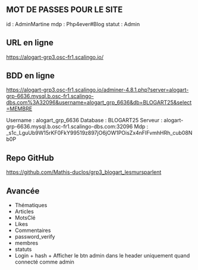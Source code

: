 ## MOT DE PASSES POUR LE SITE 

id : AdminMartine
mdp : Php4ever#Blog
statut : Admin

## URL en ligne

https://alogart-grp3.osc-fr1.scalingo.io/

## BDD en ligne

https://alogart-grp3.osc-fr1.scalingo.io/adminer-4.8.1.php?server=alogart-grp-6636.mysql.b.osc-fr1.scalingo-dbs.com%3A32096&username=alogart_grp_6636&db=BLOGART25&select=MEMBRE

Username : alogart_grp_6636
Database : BLOGART25
Serveur : alogart-grp-6636.mysql.b.osc-fr1.scalingo-dbs.com:32096
Mdp : _s1c_LguUb9W15rKF0FkY99519z897jO6jOW1POisZx4nFIFvmhHRh_cub08Nb0P

## Repo GitHub

https://github.com/Mathis-duclos/grp3_blogart_lesmursparlent


## Avancée

- Thématiques
- Articles
- MotsClé 
- Likes
- Commentaires 
- password_verify 
- membres 
- statuts 
- Login + hash + Afficher le btn admin dans le header uniquement quand connecté comme admin

